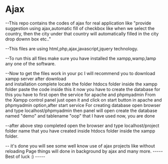 # Ajax
--This repo contains the codes of ajax for real application like 
"provide suggestion using ajax,automatic fill of checkbox like when we select the country, 
then the city under that country will automatically filled in the city drop downn box etc.."

--This files are using html,php,ajax,javascript,jquery technology.

--To run this all files make sure you have installed the xampp,wamp,lamp any one of the software.

--Now to get the files work in your pc I will recommend you to download xampp server after download  
and installation complete locate the folder htdocs folder inside the xampp folder paste the code inside
this it now you have to create the database for this you have to first open the service for apache and phpmyadmin 
From the Xampp control panel just open it and click on start button in apache and phpmyadmin option,after start service
For creating database open browser and type localhost/phpmyadmin then panel will open create the database named "demo" and tablename "oop" that I have used
now, you are done

--after above step completed open the browser and type localhost/project folder name that you have created inside htdocs folder inside 
the xampp folder.

-- it's done you will see some well know use of ajax projects like without reloading Page things will done in background by ajax and 
many more.   -----  Best of luck  :) -----
